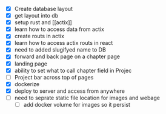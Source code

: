  - [x] Create database layout
 - [x] get layout into db
 - [x] setup rust and [[actix]]
 - [x] learn how to access data from actix
 - [x] create routs in actix
 - [x] learn how to access actix routs in react
 - [x] need to added slugifyed name to DB
 - [x] forward and back page on a chapter page
 - [x] landing page
 - [x] ability to set what to call chapter field in Projec
 - [ ] Project bar across top of pages
 - [x] dockerize
 - [x] deploy to server and access from anywhere
 - [ ] need to seprate static file location for images and webage
	 - [ ] add docker volume for images so it persist